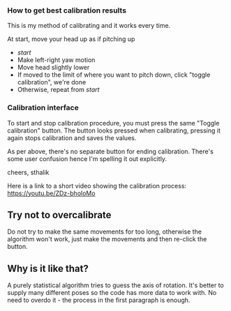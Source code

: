 ### How to get best calibration results

This is my method of calibrating and it works every time.

At start, move your head up as if pitching up

- *start*
- Make left-right yaw motion
- Move head slightly lower
- If moved to the limit of where you want to pitch down, click "toggle calibration", we're done
- Otherwise, repeat from *start*

### Calibration interface

To start and stop calibration procedure, you must press the same "Toggle calibration" button. The button looks pressed when calibrating, pressing it again stops calibration and saves the values.

As per above, there's no separate button for ending calibration. There's some user confusion hence I'm spelling it out explicitly.

cheers, sthalik

Here is a link to a short video showing the calibration process:
https://youtu.be/ZDz-bholoMo

## Try not to overcalibrate
Do not try to make the same movements for too long, otherwise the algorithm won't work, just make the movements and then re-click the button.

## Why is it like that?

A purely statistical algorithm tries to guess the axis of rotation. It's better to supply many different poses so the code has more data to work with. No need to overdo it - the process in the first paragraph is enough.
